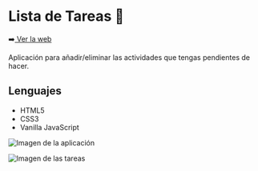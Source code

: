 # Lista de Tareas 📝

➡️[ Ver la web](https://beaps.github.io/todo-list/)

Aplicación para añadir/eliminar las actividades que tengas pendientes de hacer.

## Lenguajes

- HTML5
- CSS3
- Vanilla JavaScript

![Imagen de la aplicación](https://ibb.co/MnrJY5Z)

![Imagen de las tareas](https://ibb.co/fQ7fTZT)
